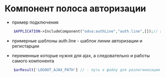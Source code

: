 # Компонент полоса авторизации

- пример подключения
```php
    $APPLICATION->IncludeComponent("odva:authLine","auth.line",[]);// auth.line - шаблок линии авторизации и регистарции
```
- примерные шаблоны
    auth.line - шаблок линии авторизации и регистарции

- переменные которые нужня для ajax, а следовательно и работы самого компонента
```php
	$arResult['LOGOUT_AJAX_PATH'] // - путь к файлу для разлогинизации
```